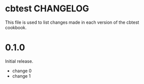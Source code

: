 # cbtest CHANGELOG

This file is used to list changes made in each version of the cbtest cookbook.

# 0.1.0

Initial release.

- change 0
- change 1

